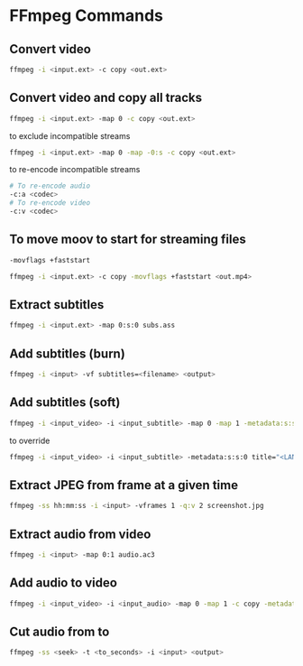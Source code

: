 # FFmpeg Commands

## Convert video

```sh
ffmpeg -i <input.ext> -c copy <out.ext>
```

## Convert video and copy all tracks

```sh
ffmpeg -i <input.ext> -map 0 -c copy <out.ext>
```

to exclude incompatible streams

```sh
ffmpeg -i <input.ext> -map 0 -map -0:s -c copy <out.ext>
```

to re-encode incompatible streams

```sh
# To re-encode audio
-c:a <codec>
# To re-encode video
-c:v <codec>
```

## To move moov to start for streaming files

```sh
-movflags +faststart
```

```sh
ffmpeg -i <input.ext> -c copy -movflags +faststart <out.mp4>
```

## Extract subtitles

```sh
ffmpeg -i <input.ext> -map 0:s:0 subs.ass
```

## Add subtitles (burn)

```sh
ffmpeg -i <input> -vf subtitles=<filename> <output>
```

## Add subtitles (soft)

```sh
ffmpeg -i <input_video> -i <input_subtitle> -map 0 -map 1 -metadata:s:s:INDEX title="<LANG>" -metadata:s:s:INDEX language=LANG -c copy <output>
```

to override

```sh
ffmpeg -i <input_video> -i <input_subtitle> -metadata:s:s:0 title="<LANG>" -metadata:s:s:0 language=LANG -c copy <output>
```

## Extract JPEG from frame at a given time

```sh
ffmpeg -ss hh:mm:ss -i <input> -vframes 1 -q:v 2 screenshot.jpg
```

## Extract audio from video

```sh
ffmpeg -i <input> -map 0:1 audio.ac3
```

## Add audio to video

```sh
ffmpeg -i <input_video> -i <input_audio> -map 0 -map 1 -c copy -metadata:s:a:1 title="Eng" -metadata:s:a:1 language=eng <output>
```

## Cut audio from to
```sh
ffmpeg -ss <seek> -t <to_seconds> -i <input> <output>
```
